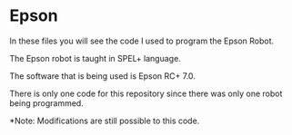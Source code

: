 # Epson

In these files you will see the code I used to program the Epson Robot.

The Epson robot is taught in SPEL+ language.

The software that is being used is Epson RC+ 7.0.

There is only one code for this repository since there was only one robot being programmed.

*Note: Modifications are still possible to this code.
